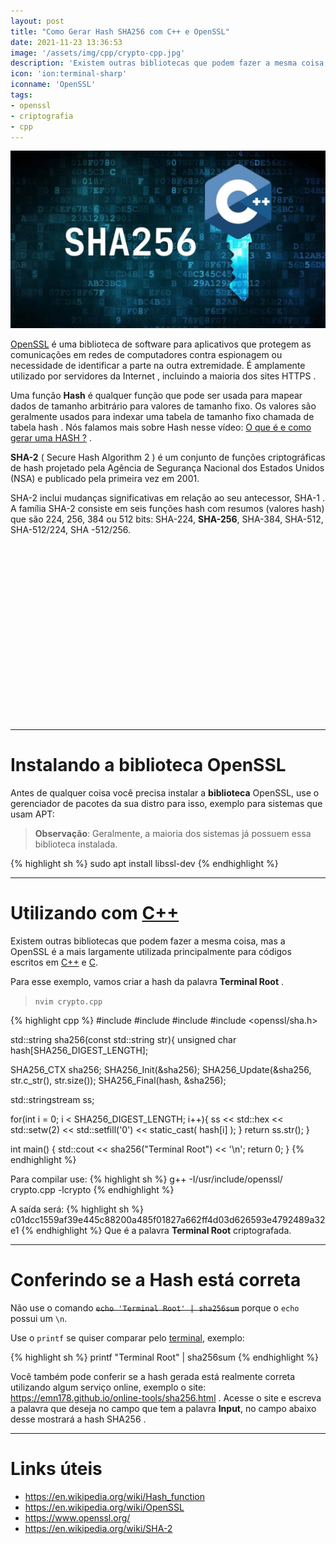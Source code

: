 ```yaml
---
layout: post
title: "Como Gerar Hash SHA256 com C++ e OpenSSL"
date: 2021-11-23 13:36:53
image: '/assets/img/cpp/crypto-cpp.jpg'
description: 'Existem outras bibliotecas que podem fazer a mesma coisa, mas a OpenSSL é a mais largamente utilizada principalmente para códigos escritos em C++ e C.'
icon: 'ion:terminal-sharp'
iconname: 'OpenSSL'
tags:
- openssl
- criptografia
- cpp
---
```


![Como Gerar Hash SHA256 com C++ e OpenSSL](/assets/img/cpp/crypto-cpp.jpg)

[OpenSSL](https://www.openssl.org/) é uma biblioteca de software para aplicativos que protegem as comunicações em redes de computadores contra espionagem ou necessidade de identificar a parte na outra extremidade. É amplamente utilizado por servidores da Internet , incluindo a maioria dos sites HTTPS .

Uma função **Hash** é qualquer função que pode ser usada para mapear dados de tamanho arbitrário para valores de tamanho fixo. Os valores são geralmente usados para indexar uma tabela de tamanho fixo chamada de tabela hash . Nós falamos mais sobre Hash nesse vídeo: [O que é e como gerar uma HASH ?](https://youtu.be/Rwyf04a1tAc) .

**SHA-2** ( Secure Hash Algorithm 2 ) é um conjunto de funções criptográficas de hash projetado pela Agência de Segurança Nacional dos Estados Unidos (NSA) e publicado pela primeira vez em 2001.

SHA-2 inclui mudanças significativas em relação ao seu antecessor, SHA-1 . A família SHA-2 consiste em seis funções hash com resumos (valores hash) que são 224, 256, 384 ou 512 bits: SHA-224, **SHA-256**, SHA-384, SHA-512, SHA-512/224, SHA -512/256.


<!-- QUADRADO -->
<script async src="//pagead2.googlesyndication.com/pagead/js/adsbygoogle.js"></script>
<ins class="adsbygoogle"
style="display:inline-block;width:336px;height:280px"
data-ad-client="ca-pub-2838251107855362"
data-ad-slot="5351066970"></ins>
<script>
(adsbygoogle = window.adsbygoogle || []).push({});
</script>

---

# Instalando a biblioteca OpenSSL
Antes de qualquer coisa você precisa instalar a **biblioteca** OpenSSL, use o gerenciador de pacotes da sua distro para isso, exemplo para sistemas que usam APT:
> **Observação**: Geralmente, a maioria dos sistemas já possuem essa biblioteca instalada.

{% highlight sh %}
sudo apt install libssl-dev
{% endhighlight %}

---

# Utilizando com [C++](https://terminalroot.com.br/cpp)
Existem outras bibliotecas que podem fazer a mesma coisa, mas a OpenSSL é a mais largamente utilizada principalmente para códigos escritos em [C++](https://terminalroot.com.br/cpp) e [C](https://terminalroot.com.br/tags#linguagemc).

Para esse exemplo, vamos criar a hash da palavra **Terminal Root** .

> `nvim crypto.cpp`

{% highlight cpp %}
#include <iostream>
#include <iomanip>
#include <sstream>
#include <openssl/sha.h>

std::string sha256(const std::string str){
  unsigned char hash[SHA256_DIGEST_LENGTH];

  SHA256_CTX sha256;
  SHA256_Init(&sha256);
  SHA256_Update(&sha256, str.c_str(), str.size());
  SHA256_Final(hash, &sha256);

  std::stringstream ss;

  for(int i = 0; i < SHA256_DIGEST_LENGTH; i++){
    ss << std::hex << std::setw(2) << std::setfill('0') << static_cast<int>( hash[i] );
  }
  return ss.str();
}

int main() {
  std::cout << sha256("Terminal Root") << '\n';
  return 0;
}
{% endhighlight %}

Para compilar use:
{% highlight sh %}
g++ -I/usr/include/openssl/ crypto.cpp -lcrypto
{% endhighlight %}

A saída será:
{% highlight sh %}
c01dcc1559af39e445c88200a485f01827a662ff4d03d626593e4792489a32e1
{% endhighlight %}
Que é a palavra **Terminal Root** criptografada.

---

# Conferindo se a Hash está correta
Não use o comando ~~`echo 'Terminal Root' | sha256sum`~~ porque o `echo` possui um `\n`.

Use o `printf` se quiser comparar pelo [terminal](https://terminalroot.com.br/tags#terminal), exemplo:

{% highlight sh %}
printf "Terminal Root" | sha256sum
{% endhighlight %}

Você também pode conferir se a hash gerada está realmente correta utilizando algum serviço online, exemplo o site: <https://emn178.github.io/online-tools/sha256.html> . Acesse o site e escreva a palavra que deseja no campo que tem a palavra **Input**, no campo abaixo desse mostrará a hash SHA256 .

---

# Links úteis
+ <https://en.wikipedia.org/wiki/Hash_function>
+ <https://en.wikipedia.org/wiki/OpenSSL>
+ <https://www.openssl.org/>
+ <https://en.wikipedia.org/wiki/SHA-2>


